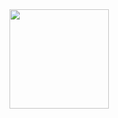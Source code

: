 
<a href="players/blzt/blzt.md">
   <img src="https://a.ppy.sh/13999216"  
       width="175"
       height="175"></a>
